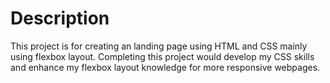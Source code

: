 # Description

This project is for creating an landing page using HTML and CSS mainly using flexbox layout. Completing this project would develop my CSS skills and enhance my flexbox layout knowledge for more responsive webpages.
    